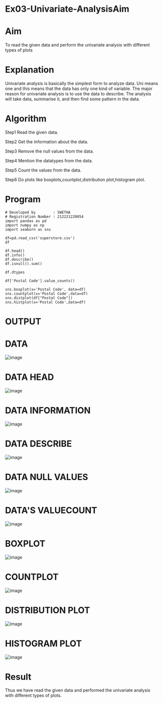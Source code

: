 # Ex03-Univariate-AnalysisAim
# Aim 
To read the given data and perform the univariate analysis with different types of plots

# Explanation
Univariate analysis is basically the simplest form to analyze data. Uni means one and this means that the data has only one kind of variable. The major reason for univariate analysis is to use the data to describe. The analysis will take data, summarise it, and then find some pattern in the data.

# Algorithm
Step1
Read the given data.

Step2
Get the information about the data.

Step3
Remove the null values from the data.

Step4
Mention the datatypes from the data.

Step5
Count the values from the data.

Step6
Do plots like boxplots,countplot,distribution plot,histogram plot.

# Program
```
# Developed by        : SWETHA
# Registration Number : 212221220054
import pandas as pd
import numpy as np
import seaborn as sns

df=pd.read_csv('superstore.csv')
df

df.head()
df.info()
df.describe()
df.isnull().sum()

df.dtypes

df['Postal Code'].value_counts()

sns.boxplot(x='Postal Code', data=df)
sns.countplot(x='Postal Code',data=df)
sns.distplot(df["Postal Code"])
sns.histplot(x='Postal Code',data=df)
```
# OUTPUT

# DATA
![image](https://github.com/swethasurendar/Ex03-Univariate-Analysis/assets/133625914/943c56c6-828d-4f2f-85d7-e5fb96b1bb83)
# DATA HEAD
![image](https://github.com/swethasurendar/Ex03-Univariate-Analysis/assets/133625914/f4c5a0ed-20a4-4cdf-b0b1-23fb4eaf9b4d)
# DATA INFORMATION
![image](https://github.com/swethasurendar/Ex03-Univariate-Analysis/assets/133625914/99b2e591-60dd-424e-8c00-ce2b09ce2698)
# DATA DESCRIBE
![image](https://github.com/swethasurendar/Ex03-Univariate-Analysis/assets/133625914/e33b02f9-dd57-401e-a825-1afdff06405e)
# DATA NULL VALUES
![image](https://github.com/swethasurendar/Ex03-Univariate-Analysis/assets/133625914/323c6511-860c-4728-ac81-6665781ffdce)
# DATA'S VALUECOUNT
![image](https://github.com/swethasurendar/Ex03-Univariate-Analysis/assets/133625914/d072f3dd-532e-49cf-98dd-1f210103753b)
# BOXPLOT
![image](https://github.com/swethasurendar/Ex03-Univariate-Analysis/assets/133625914/c5f1e312-ca0e-4455-b291-b2a54aa382c5)
# COUNTPLOT
![image](https://github.com/swethasurendar/Ex03-Univariate-Analysis/assets/133625914/dd49966d-38cb-46ad-b371-bd91a8341275)
# DISTRIBUTION PLOT
![image](https://github.com/swethasurendar/Ex03-Univariate-Analysis/assets/133625914/6810c1bd-172d-49ce-858d-480c3dca17df)
# HISTOGRAM PLOT
![image](https://github.com/swethasurendar/Ex03-Univariate-Analysis/assets/133625914/6ebcf9a4-0b60-4381-9c63-245a64eef9d0)
# Result
Thus we have read the given data and performed the univariate analysis with different types of plots.







